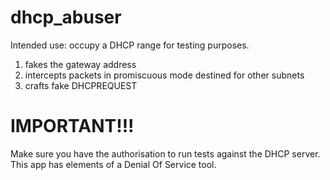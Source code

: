 # dhcp_abuser

Intended use: occupy a DHCP range for testing purposes.

1) fakes the gateway address
2) intercepts packets in promiscuous mode destined for other subnets
3) crafts fake DHCPREQUEST

# IMPORTANT!!! 

Make sure you have the authorisation to run tests against the DHCP server. This app has elements of a Denial Of Service tool.
